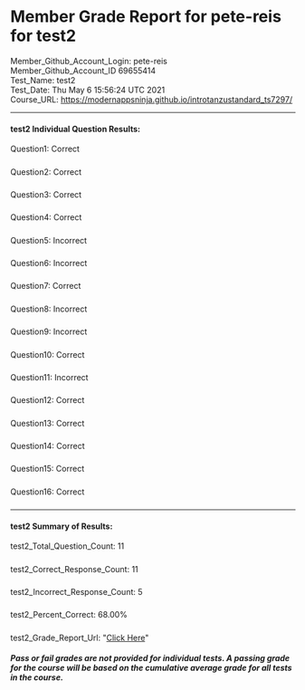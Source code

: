 # Member Grade Report for pete-reis for test2  
   
Member_Github_Account_Login: pete-reis  
Member_Github_Account_ID 69655414  
Test_Name: test2  
Test_Date: Thu May  6 15:56:24 UTC 2021  
Course_URL: https://modernappsninja.github.io/introtanzustandard_ts7297/  
   
---  
#### test2 Individual Question Results:  
Question1: Correct  
#####  
Question2: Correct  
#####  
Question3: Correct  
#####  
Question4: Correct  
#####  
Question5: Incorrect  
#####  
Question6: Incorrect  
#####  
Question7: Correct  
#####  
Question8: Incorrect  
#####  
Question9: Incorrect  
#####  
Question10: Correct  
#####  
Question11: Incorrect  
#####  
Question12: Correct  
#####  
Question13: Correct  
#####  
Question14: Correct  
#####  
Question15: Correct  
#####  
Question16: Correct  
#####  
---  
#### test2 Summary of Results:  
test2_Total_Question_Count: 11  
#####  
test2_Correct_Response_Count: 11  
#####  
test2_Incorrect_Response_Count: 5  
#####  
test2_Percent_Correct: 68.00%  
#####  
test2_Grade_Report_Url: "[Click Here](https://github.com/modernappsninjas/pete-reis/blob/main/static/userdata/courses/introtanzustandard_ts7297/grade_report.pr83.test2.md)"
##### Pass or fail grades are not provided for individual tests. A passing grade for the course will be based on the cumulative average grade for all tests in the course.  
